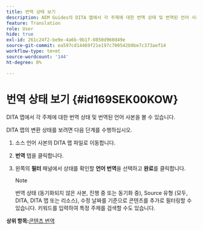 ```yaml
---
title: 번역 상태 보기
description: AEM Guides의 DITA 맵에서 각 주제에 대한 번역 상태 및 번역된 언어 사본을 보는 방법에 대해 알아봅니다.
feature: Translation
role: User
hide: true
exl-id: 261c24f2-be9e-4a6b-9b1f-0850d960d49e
source-git-commit: ea597cd14469f21e197c700542b9be7c373aef14
workflow-type: tm+mt
source-wordcount: '144'
ht-degree: 0%

---
```


# 번역 상태 보기 {#id169SEK00KOW}

DITA 맵에서 각 주제에 대한 번역 상태 및 번역된 언어 사본을 볼 수 있습니다.

DITA 맵의 변환 상태를 보려면 다음 단계를 수행하십시오.

1. 소스 언어 사본의 DITA 맵 파일로 이동합니다.
1. **번역** 탭을 클릭합니다.
1. 왼쪽의 **필터** 패널에서 상태를 확인할 **언어 번역**&#x200B;을 선택하고 **완료**&#x200B;를 클릭합니다.

   >[!NOTE]
   >
   > 번역 상태 \(동기화되지 않은 사본, 진행 중 또는 동기화 중\), Source 유형 \(모두, DITA, DITA 맵 또는 리소스\), 수정 날짜를 기준으로 콘텐츠를 추가로 필터링할 수 있습니다. 키워드를 입력하여 특정 주제를 검색할 수도 있습니다.

**상위 항목:**&#x200B;[&#x200B;콘텐츠 번역](translation.md)
